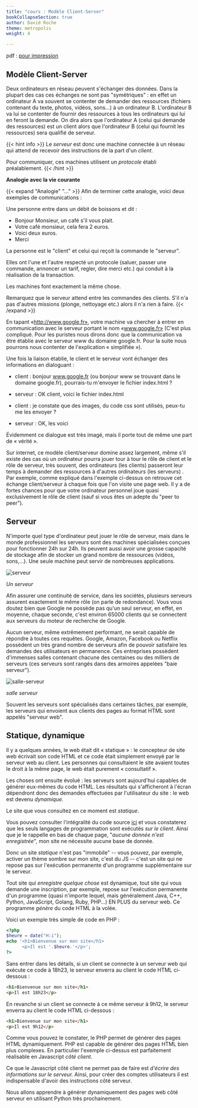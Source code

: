 ```yaml
---
title: "cours : Modèle Client-Server"
bookCollapseSection: true
author: David Roche
theme: metropolis
weight: 4

---
```


pdf : [pour impression](./nsi_prem_clsv_print.pdf)

## Modèle Client-Server

Deux ordinateurs en réseau peuvent s'échanger des données. Dans la
plupart des cas ces échanges ne sont pas "symétriques" : en effet un
ordinateur A va souvent se contenter de demander des ressources
(fichiers contenant du texte, photos, vidéos, sons...) à un ordinateur
B. L'ordinateur B va lui se contenter de fournir des ressources à tous
les ordinateurs qui lui en feront la demande. On dira alors que
l'ordinateur A (celui qui demande des ressources) est un client alors
que l'ordinateur B (celui qui fournit les ressources) sera qualifié de
serveur.

{{< hint info >}}
Le _serveur_ est donc une machine connectée à un réseau qui attend de recevoir des instructions de la part d'un _client_.

Pour communiquer, ces machines utilisent un _protocole_ établi préalablement.
{{< /hint >}}

**Analogie avec la vie courante**

{{< expand "Analogie" "..." >}}
Afin de terminer cette analogie, voici deux exemples de communications :

Une personne entre dans un débit de boissons et dit :

- Bonjour Monsieur, un café s'il vous plait.
- Votre café monsieur, cela fera 2 euros.
- Voici deux euros.
- Merci

La personne est le "client" et celui qui reçoit la commande le "serveur".

Elles ont l'une et l'autre respecté un protocole (saluer, passer une commande, annoncer un tarif, regler, dire merci etc.) qui conduit à la réalisation de la transaction.

Les machines font exactement la même chose.

Remarquez que le serveur attend entre les commandes des clients. S'il n'a pas d'autres missions (plonge, nettoyage etc.) alors il n'a rien à faire.
{{< /expand >}}

En tapant «http://www.google.fr», votre machine va chercher à entrer en
communication avec le serveur portant le nom «www.google.fr» (C'est plus
compliqué. Pour les puristes nous dirons donc que la
communication va être établie avec le serveur www du domaine google.fr.
Pour la suite nous pourrons nous contenter de l'explication
« simplifiée »).

Une fois la liaison établie, le client et le serveur vont échanger des
informations en dialoguant :

* client : bonjour www.google.fr (ou bonjour www se trouvant dans le
domaine google.fr), pourrais-tu m'envoyer le fichier index.html ?

* serveur : OK client, voici le fichier index.html

* client : je constate que des images, du code css sont utilisés, peux-tu
me les envoyer ?

* serveur : OK, les voici

Évidemment ce dialogue est très imagé, mais il porte tout de même une
part de « vérité ».

Sur internet, ce modèle client/serveur domine assez largement, même
s'il existe des cas où un ordinateur pourra jouer tour à tour le rôle
de client et le rôle de serveur, très souvent, des ordinateurs (les
clients) passeront leur temps à demander des ressources à d'autres
ordinateurs (les serveurs) . Par exemple, comme expliqué dans l'exemple
ci-dessus on retrouve cet échange client/serveur à chaque fois que l'on
visite une page web. Il y a de fortes chances pour que votre ordinateur
personnel joue quasi exclusivement le rôle de client (sauf si vous êtes
un adepte du "peer to peer").


## Serveur

N'importe quel type d'ordinateur peut jouer le rôle de serveur, mais
dans le monde professionnel les serveurs sont des machines spécialisées
conçues pour fonctionner 24h sur 24h. Ils peuvent aussi avoir une grosse
capacité de stockage afin de stocker un grand nombre de ressources
(vidéos, sons,...). Une seule machine peut servir de nombreuses applications.

![serveur](/uploads/docsnsi/ihm_web/img/serveur.jpg)

_Un serveur_

Afin assurer une continuité de service, dans les sociétés, plusieurs
serveurs assurent exactement le même rôle (on parle de redondance). Vous
vous doutez bien que Google ne possède pas qu'un seul serveur, en
effet, en moyenne, chaque seconde, c'est environ 65000 clients qui se
connectent aux serveurs du moteur de recherche de Google.

Aucun serveur,
même extrêmement performant, ne serait capable de répondre à toutes ces
requêtes. Google, Amazon, Facebook ou Netflix possèdent un très grand
nombre de serveurs afin de pouvoir satisfaire les demandes des
utilisateurs en permanence. Ces entreprises possèdent d'immenses salles
contenant chacune des centaines ou des milliers de serveurs (ces
serveurs sont rangés dans des armoires appelées "baie serveur").

![salle-serveur](/uploads/docsnsi/ihm_web/img/salle-serveur.jpg)

_salle serveur_

Souvent les serveurs sont spécialisés dans certaines tâches, par
exemple, les serveurs qui envoient aux clients des pages au format HTML
sont appelés "serveur web".

## Statique, dynamique

Il y a quelques années, le web était dit « statique » : le concepteur de
site web écrivait son code HTML et ce code était simplement envoyé par
le serveur web au client. Les personnes qui consultaient le site avaient
toutes le droit à la même page, le web était purement « consultatif ».


Les choses ont ensuite évolué : les serveurs sont aujourd'hui capables
de générer eux-mêmes du code HTML. Les résultats qui s'afficheront à
l'écran dépendront donc des demandes effectuées par l'utilisateur du
site : le web est devenu _dynamique._

Le site que vous consultez en ce moment est _statique_.

Vous pouvez consulter l'intégralité du code source [ici](https://github.com/qkzk/qkzk.github.io) et vous constaterez que les seuls langages de programmation
sont exécutés _sur le client_. Ainsi que je le rappelle en bas de chaque page, "_aucune donnée n'est enregistrée_", mon site ne nécessite aucune base de donnée.

Donc un site _statique_ n'est pas "immobile" -- vous pouvez, par exemple, activer un thème sombre sur mon site, c'est du JS --
c'est un site qui ne repose pas sur l'exécution permanente d'un programme supplémentaire sur le serveur.

Tout site qui _enregistre quelque chose_ est dynamique, tout site qui vous demande une inscription, par exemple, repose sur l'exécution permanente d'un programme (quasi n'importe lequel, mais généralement Java, C++, Python, JavaScript, Golang, Ruby, PHP...) EN PLUS du serveur web. Ce programme _génère_ du code HTML à la volée.


Voici un exemple très simple de code en PHP :


```php
<?php
$heure = date("H:i");
echo '<h1>Bienvenue sur mon site</h1>
      <p>Il est '.$heure.'</p>';
?>
```

Sans entrer dans les détails, si un client se connecte à un serveur web
qui exécute ce code à 18h23, le serveur enverra au client le code HTML
ci-dessous :

```html
<h1>Bienvenue sur mon site</h1>
<p>Il est 18h23</p>
```


En revanche si un client se connecte à ce même serveur à 9h12, le
serveur enverra au client le code HTML ci-dessous :

```html
<h1>Bienvenue sur mon site</h1>
<p>Il est 9h12</p>
```

Comme vous pouvez le constater, le PHP permet de générer des pages HTML
dynamiquement. PHP est capable de générer des pages HTML bien plus
complexes. En particulier l'exemple ci-dessus est parfaitement réalisable en
Javascript _côté client_.

Ce que le Javascript côté client ne permet pas de faire est _d'écrire des
informations sur le serveur._ Ainsi, pour créer des comptes utilisateurs
il est indispensable d'avoir des instructions côté serveur.

Nous allons apprendre à générer dynamiquement des pages web côté serveur
en utilisant Python très prochainement.
